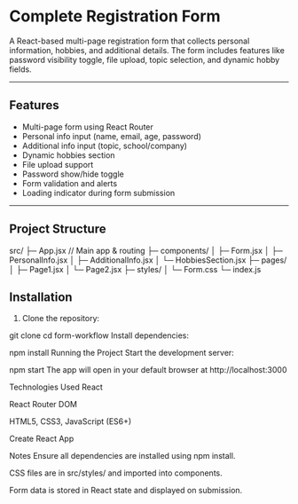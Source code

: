 # Complete Registration Form

A React-based multi-page registration form that collects personal information, hobbies, and additional details. The form includes features like password visibility toggle, file upload, topic selection, and dynamic hobby fields.

---

## **Features**

- Multi-page form using React Router
- Personal info input (name, email, age, password)
- Additional info input (topic, school/company)
- Dynamic hobbies section
- File upload support
- Password show/hide toggle
- Form validation and alerts
- Loading indicator during form submission

---

## **Project Structure**

src/
├─ App.jsx // Main app & routing
├─ components/
│ ├─ Form.jsx
│ ├─ PersonalInfo.jsx
│ ├─ AdditionalInfo.jsx
│ └─ HobbiesSection.jsx
├─ pages/
│ ├─ Page1.jsx
│ └─ Page2.jsx
├─ styles/
│ └─ Form.css
└─ index.js


## **Installation**

1. Clone the repository:


git clone <your-repo-url>
cd form-workflow
Install dependencies:


npm install
Running the Project
Start the development server:

npm start
The app will open in your default browser at http://localhost:3000


Technologies Used
React

React Router DOM

HTML5, CSS3, JavaScript (ES6+)

Create React App

Notes
Ensure all dependencies are installed using npm install.

CSS files are in src/styles/ and imported into components.

Form data is stored in React state and displayed on submission.









